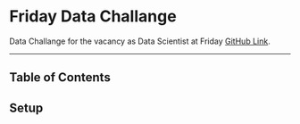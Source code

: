 # Friday Data Challange
Data Challange for the vacancy as Data Scientist at Friday [GitHub Link](https://github.com/swstatistics/Friday).

***

## Table of Contents

## Setup


